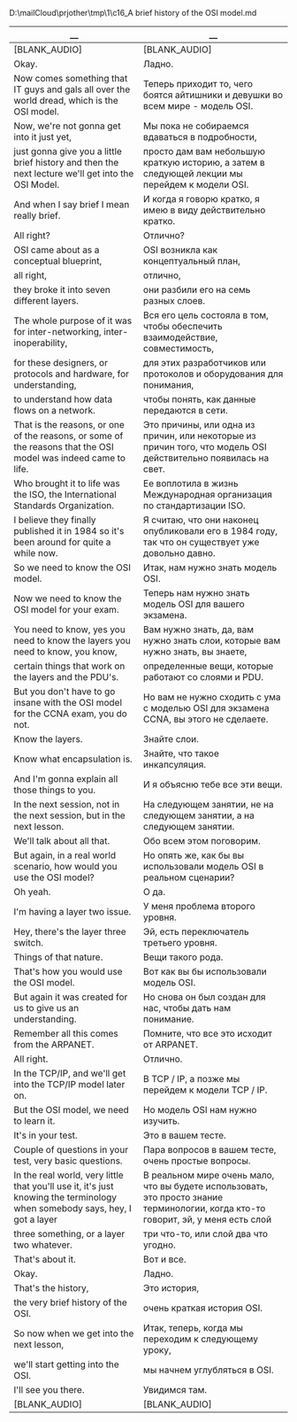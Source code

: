 D:\mailCloud\prjother\tmp\1\c16_A brief history of the OSI model.md  


__|__
--|--
[BLANK_AUDIO]|[BLANK_AUDIO]
Okay.|Ладно.
Now comes something that IT guys and gals all over the world dread, which is the OSI model.|Теперь приходит то, чего боятся айтишники и девушки во всем мире - модель OSI.
Now, we're not gonna get into it just yet,|Мы пока не собираемся вдаваться в подробности,
just gonna give you a little brief history and then the next lecture we'll get into the OSI Model.|просто дам вам небольшую краткую историю, а затем в следующей лекции мы перейдем к модели OSI.
And when I say brief I mean really brief.|И когда я говорю кратко, я имею в виду действительно кратко.
All right?|Отлично?
OSI came about as a conceptual blueprint,|OSI возникла как концептуальный план,
all right,|отлично,
they broke it into seven different layers.|они разбили его на семь разных слоев.
The whole purpose of it was for inter-networking, inter-inoperability,|Вся его цель состояла в том, чтобы обеспечить взаимодействие, совместимость,
for these designers, or protocols and hardware, for understanding,|для этих разработчиков или протоколов и оборудования для понимания,
to understand how data flows on a network.|чтобы понять, как данные передаются в сети.
That is the reasons, or one of the reasons, or some of the reasons that the OSI model was indeed came to life.|Это причины, или одна из причин, или некоторые из причин того, что модель OSI действительно появилась на свет.
Who brought it to life was the ISO, the International Standards Organization.|Ее воплотила в жизнь Международная организация по стандартизации ISO.
I believe they finally published it in 1984 so it's been around for quite a while now.|Я считаю, что они наконец опубликовали его в 1984 году, так что он существует уже довольно давно.
So we need to know the OSI model.|Итак, нам нужно знать модель OSI.
Now we need to know the OSI model for your exam.|Теперь нам нужно знать модель OSI для вашего экзамена.
You need to know, yes you need to know the layers you need to know, you know,|Вам нужно знать, да, вам нужно знать слои, которые вам нужно знать, вы знаете,
certain things that work on the layers and the PDU's.|определенные вещи, которые работают со слоями и PDU.
But you don't have to go insane with the OSI model for the CCNA exam, you do not.|Но вам не нужно сходить с ума с моделью OSI для экзамена CCNA, вы этого не сделаете.
Know the layers.|Знайте слои.
Know what encapsulation is.|Знайте, что такое инкапсуляция.
And I'm gonna explain all those things to you.|И я объясню тебе все эти вещи.
In the next session, not in the next session, but in the next lesson.|На следующем занятии, не на следующем занятии, а на следующем занятии.
We'll talk about all that.|Обо всем этом поговорим.
But again, in a real world scenario, how would you use the OSI model?|Но опять же, как бы вы использовали модель OSI в реальном сценарии?
Oh yeah.|О да.
I'm having a layer two issue.|У меня проблема второго уровня.
Hey, there's the layer three switch.|Эй, есть переключатель третьего уровня.
Things of that nature.|Вещи такого рода.
That's how you would use the OSI model.|Вот как вы бы использовали модель OSI.
But again it was created for us to give us an understanding.|Но снова он был создан для нас, чтобы дать нам понимание.
Remember all this comes from the ARPANET.|Помните, что все это исходит от ARPANET.
All right.|Отлично.
In the TCP/IP, and we'll get into the TCP/IP model later on.|В TCP / IP, а позже мы перейдем к модели TCP / IP.
But the OSI model, we need to learn it.|Но модель OSI нам нужно изучить.
It's in your test.|Это в вашем тесте.
Couple of questions in your test, very basic questions.|Пара вопросов в вашем тесте, очень простые вопросы.
In the real world, very little that you'll use it, it's just knowing the terminology when somebody says, hey, I got a layer|В реальном мире очень мало, что вы будете использовать, это просто знание терминологии, когда кто-то говорит, эй, у меня есть слой
three something, or a layer two whatever.|три что-то, или слой два что угодно.
That's about it.|Вот и все.
Okay.|Ладно.
That's the history,|Это история,
the very brief history of the OSI.|очень краткая история OSI.
So now when we get into the next lesson,|Итак, теперь, когда мы переходим к следующему уроку,
we'll start getting into the OSI.|мы начнем углубляться в OSI.
I'll see you there.|Увидимся там.
[BLANK_AUDIO]|[BLANK_AUDIO]